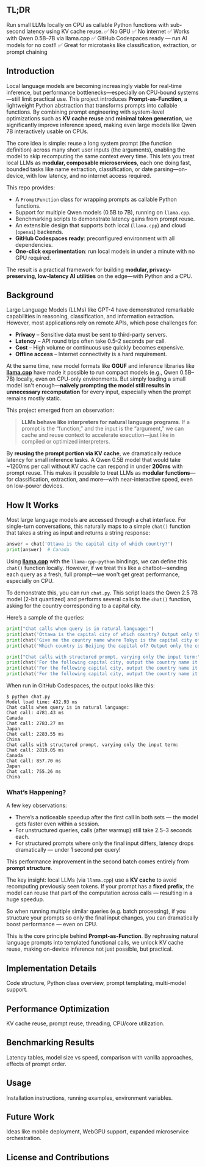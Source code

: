 ## TL;DR

Run small LLMs locally on CPU as callable Python functions with sub-second latency using KV cache reuse.
✅ No GPU
✅ No internet
✅ Works with Qwen 0.5B–7B via llama.cpp
✅ GitHub Codespaces ready — run AI models for no cost!!
✅ Great for microtasks like classification, extraction, or prompt chaining

## Introduction

Local language models are becoming increasingly viable for real-time inference, but performance bottlenecks—especially on CPU-bound systems—still limit practical use. This project introduces **Prompt-as-Function**, a lightweight Python abstraction that transforms prompts into callable functions. By combining prompt engineering with system-level optimizations such as **KV cache reuse** and **minimal token generation**, we significantly improve inference speed, making even large models like Qwen 7B interactively usable on CPUs.

The core idea is simple: reuse a long system prompt (the function definition) across many short user inputs (the arguments), enabling the model to skip recomputing the same context every time. This lets you treat local LLMs as **modular, composable microservices**, each one doing fast, bounded tasks like name extraction, classification, or date parsing—on-device, with low latency, and no internet access required.

This repo provides:

* A `PromptFunction` class for wrapping prompts as callable Python functions.
* Support for multiple Qwen models (0.5B to 7B), running on `llama.cpp`.
* Benchmarking scripts to demonstrate latency gains from prompt reuse.
* An extensible design that supports both local (`llama.cpp`) and cloud (`openai`) backends.
* **GitHub Codespaces ready**: preconfigured environment with all dependencies.
* **One-click experimentation**: run local models in under a minute with no GPU required.

The result is a practical framework for building **modular, privacy-preserving, low-latency AI utilities** on the edge—with Python and a CPU.


## Background

Large Language Models (LLMs) like GPT-4 have demonstrated remarkable capabilities in reasoning, classification, and information extraction. However, most applications rely on remote APIs, which pose challenges for:

* **Privacy** – Sensitive data must be sent to third-party servers.
* **Latency** – API round trips often take 0.5–2 seconds per call.
* **Cost** – High volume or continuous use quickly becomes expensive.
* **Offline access** – Internet connectivity is a hard requirement.

At the same time, new model formats like **GGUF** and inference libraries like **[llama.cpp](https://github.com/ggerganov/llama.cpp)** have made it possible to run compact models (e.g., Qwen 0.5B–7B) locally, even on CPU-only environments. But simply loading a small model isn't enough—**naïvely prompting the model still results in unnecessary recomputation** for every input, especially when the prompt remains mostly static.

This project emerged from an observation:

> **LLMs behave like interpreters for natural language programs**.
> If a prompt is the “function,” and the input is the “argument,” we can cache and reuse context to accelerate execution—just like in compiled or optimized interpreters.

By **reusing the prompt portion via KV cache**, we dramatically reduce latency for small inference tasks. A Qwen 0.5B model that would take \~1200ms per call without KV cache can respond in under **200ms** with prompt reuse. This makes it possible to treat LLMs as **modular functions**—for classification, extraction, and more—with near-interactive speed, even on low-power devices.

## How It Works

Most large language models are accessed through a chat interface. For single-turn conversations, this naturally maps to a simple `chat()` function that takes a string as input and returns a string response:

```python
answer = chat('Ottawa is the capital city of which country?')
print(answer)  # Canada
```

Using **[llama.cpp](https://github.com/ggerganov/llama.cpp)** with the `llama-cpp-python` bindings, we can define this `chat()` function locally. However, if we treat this like a chatbot—sending each query as a fresh, full prompt—we won't get great performance, especially on CPU.

To demonstrate this, you can run `chat.py`. This script loads the Qwen 2.5 7B model (2-bit quantized) and performs several calls to the `chat()` function, asking for the country corresponding to a capital city.

Here’s a sample of the queries:

```python
print("Chat calls when query is in natural language:")
print(chat('Ottawa is the capital city of which country? Output only the country name.'))
print(chat('Give me the country name where Tokyo is the capital city of? Output only the country name.'))
print(chat('Which country is Beijing the capital of? Output only the country name.'))

print("Chat calls with structured prompt, varying only the input term:")
print(chat('For the following capital city, output the country name it belongs to. Output only the name: Ottawa'))
print(chat('For the following capital city, output the country name it belongs to. Output only the name: Tokyo'))
print(chat('For the following capital city, output the country name it belongs to. Output only the name: Beijing'))
```

When run in GitHub Codespaces, the output looks like this:

```
$ python chat.py
Model load time: 432.93 ms
Chat calls when query is in natural language:
Chat call: 4781.43 ms
Canada
Chat call: 2783.27 ms
Japan
Chat call: 2283.55 ms
China
Chat calls with structured prompt, varying only the input term:
Chat call: 2819.05 ms
Canada
Chat call: 857.70 ms
Japan
Chat call: 755.26 ms
China
```

### What’s Happening?

A few key observations:

* There’s a noticeable speedup after the first call in both sets — the model gets faster even within a session.
* For unstructured queries, calls (after warmup) still take 2.5–3 seconds each.
* For structured prompts where only the final input differs, latency drops dramatically — under 1 second per query!

This performance improvement in the second batch comes entirely from **prompt structure**.

The key insight: local LLMs (via `llama.cpp`) use a **KV cache** to avoid recomputing previously seen tokens. If your prompt has a **fixed prefix**, the model can reuse that part of the computation across calls — resulting in a huge speedup.

So when running multiple similar queries (e.g. batch processing), if you structure your prompts so only the final input changes, you can dramatically boost performance — even on CPU.

This is the core principle behind **Prompt-as-Function**. By rephrasing natural language prompts into templated functional calls, we unlock KV cache reuse, making on-device inference not just possible, but practical.


## Implementation Details

Code structure, Python class overview, prompt templating, multi-model support.

## Performance Optimization

KV cache reuse, prompt reuse, threading, CPU/core utilization.

## Benchmarking Results

Latency tables, model size vs speed, comparison with vanilla approaches, effects of prompt order.

## Usage

Installation instructions, running examples, environment variables.

## Future Work

Ideas like mobile deployment, WebGPU support, expanded microservice orchestration.

## License and Contributions

